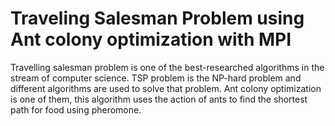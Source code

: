 # Traveling Salesman Problem using Ant colony optimization with MPI

Travelling salesman problem is one of the best-researched algorithms in the stream of computer science. TSP problem is the NP-hard problem and different algorithms are used to solve that problem. Ant colony optimization is one of them, this algorithm uses the action of ants to find the shortest path for food using pheromone.
